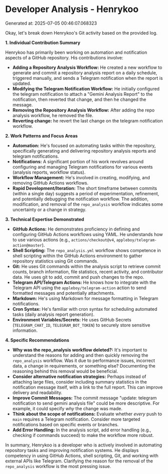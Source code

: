 # Developer Analysis - Henrykoo
Generated at: 2025-07-05 00:46:07.068323

Okay, let's break down Henrykoo's Git activity based on the provided log.

**1. Individual Contribution Summary**

Henrykoo has primarily been working on automation and notification aspects of a GitHub repository.  His contributions involve:

*   **Adding a Repository Analysis Workflow:** He created a new workflow to generate and commit a repository analysis report on a daily schedule, triggered manually, and sends a Telegram notification when the report is updated.
*   **Modifying the Telegram Notification Workflow:**  He initially configured the telegram notification to attach a "Gemini Analysis Report" to the notification, then reverted that change, and then he changed the message.
*   **Removing the Repository Analysis Workflow:** After adding the repo analysis workflow, he removed the file.
*   **Reverting change:** he revert the last change on the telegram notification workflow.

**2. Work Patterns and Focus Areas**

*   **Automation:**  He's focused on automating tasks within the repository, specifically generating and delivering repository analysis reports and telegram notifications.
*   **Notifications:** A significant portion of his work revolves around configuring and managing Telegram notifications for various events (analysis reports, workflow status).
*   **Workflow Management:** He's involved in creating, modifying, and removing GitHub Actions workflows.
*   **Rapid Development/Iteration:**  The short timeframe between commits (within a single day) suggests a period of experimentation, refinement, and potentially debugging the notification workflow.  The addition, modification, and removal of the `repo_analysis` workflow indicates some uncertainty or a change in strategy.

**3. Technical Expertise Demonstrated**

*   **GitHub Actions:** He demonstrates proficiency in defining and configuring GitHub Actions workflows using YAML.  He understands how to use various actions (e.g., `actions/checkout@v4`, `appleboy/telegram-action@master`).
*   **Shell Scripting:** The `repo_analysis.yml` workflow shows competence in shell scripting within the GitHub Actions environment to gather repository statistics using Git commands.
*   **Git:**  He uses Git commands within the analysis script to retrieve commit counts, branch information, file statistics, recent activity, and contributor data. He uses git to add, commit and push changes to the repo.
*   **Telegram API/Telegram Actions:**  He knows how to integrate with the Telegram API using the `appleboy/telegram-action` action to send formatted messages and potentially attachments.
*   **Markdown:** He's using Markdown for message formatting in Telegram notifications.
*   **Cron Syntax:** He's familiar with cron syntax for scheduling automated tasks (daily analysis report generation).
*   **Environment Variables/Secrets:** He uses GitHub Secrets (`TELEGRAM_CHAT_ID`, `TELEGRAM_BOT_TOKEN`) to securely store sensitive information.

**4. Specific Recommendations**

*   **Why was the repo_analysis workflow deleted?:**  It's important to understand the reasons for adding and then quickly removing the `repo_analysis` workflow. Was it due to performance issues, incorrect data, a change in requirements, or something else? Documenting the reasoning behind this removal would be beneficial.
*   **Consider alternative notification strategies:** Perhaps instead of attaching large files, consider including summary statistics in the notification message itself, with a link to the full report.  This can improve delivery and readability.
*   **Improve Commit Messages:**  The commit message "update: telegram notification to send gemini analysis file" could be more descriptive. For example, it could specify *why* the change was made.
*   **Think about the scope of notifications:** Evaluate whether *every* push to `main` requires a Telegram notification. Consider more targeted notifications based on specific events or branches.
*   **Add Error Handling:** In the analysis script, add error handling (e.g., checking if commands succeed) to make the workflow more robust.

In summary, Henrykoo is a developer who is actively involved in automating repository tasks and improving notification systems. He displays competency in using GitHub Actions, shell scripting, Git, and working with external APIs like Telegram. Clarifying the reason for the removal of the `repo_analysis` workflow is the most pressing issue.
